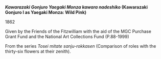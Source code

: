 **_Kawarazaki Gonjuro Yaegaki Monza kawara nadeshiko_ (Kawarazaki Gonjuro I as Yaegaki Monza: Wild Pink)**

1862

Given by the Friends of the Fitzwilliam with the aid of the MGC Purchase Grant Fund and the National Art Collections Fund (P.88-1999)

From the series _Tosei mitate sanju-rokkasen_ (Comparison of roles with the thirty-six flowers at their zenith).
